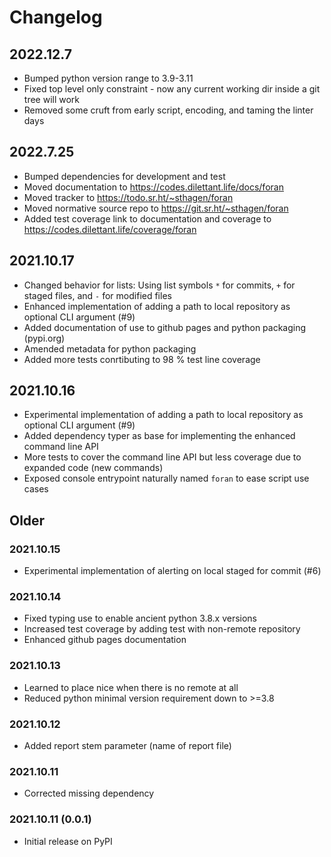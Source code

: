 # Changelog

## 2022.12.7

* Bumped python version range to 3.9-3.11
* Fixed top level only constraint - now any current working dir inside a git tree will work
* Removed some cruft from early script, encoding, and taming the linter days

## 2022.7.25

* Bumped dependencies for development and test
* Moved documentation to https://codes.dilettant.life/docs/foran
* Moved tracker to https://todo.sr.ht/~sthagen/foran
* Moved normative source repo to https://git.sr.ht/~sthagen/foran
* Added test coverage link to documentation and coverage to https://codes.dilettant.life/coverage/foran

## 2021.10.17

* Changed behavior for lists: Using list symbols `*` for commits, `+` for staged files, and `-` for modified files
* Enhanced implementation of adding a path to local repository as optional CLI argument (#9)
* Added documentation of use to github pages and python packaging (pypi.org)
* Amended metadata for python packaging
* Added more tests conrtibuting to 98 % test line coverage

## 2021.10.16

* Experimental implementation of adding a path to local repository as optional CLI argument (#9)
* Added dependency typer as base for implementing the enhanced command line API
* More tests to cover the command line API but less coverage due to expanded code (new commands)
* Exposed console entrypoint naturally named `foran` to ease script use cases

## Older
### 2021.10.15

* Experimental implementation of alerting on local staged for commit (#6)

### 2021.10.14

* Fixed typing use to enable ancient python 3.8.x versions 
* Increased test coverage by adding test with non-remote repository
* Enhanced github pages documentation

### 2021.10.13

* Learned to place nice when there is no remote at all
* Reduced python minimal version requirement down to >=3.8

### 2021.10.12

* Added report stem parameter (name of report file)

### 2021.10.11

* Corrected missing dependency

### 2021.10.11 (0.0.1)

* Initial release on PyPI
